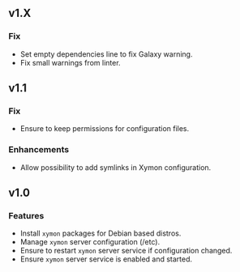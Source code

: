 ## v1.X

### Fix
* Set empty dependencies line to fix Galaxy warning.
* Fix small warnings from linter.

## v1.1

### Fix
* Ensure to keep permissions for configuration files.

### Enhancements
* Allow possibility to add symlinks in Xymon configuration.

## v1.0

### Features
* Install `xymon` packages for Debian based distros.
* Manage `xymon` server configuration (/etc).
* Ensure to restart `xymon` server service if configuration changed.
* Ensure `xymon` server service is enabled and started.

